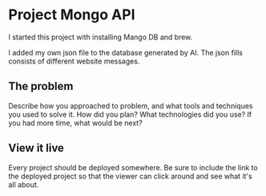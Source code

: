 # Project Mongo API

I started this project with installing Mango DB and brew.

I added my own json file to the database generated by AI. The json fills consists of different website messages. 

## The problem

Describe how you approached to problem, and what tools and techniques you used to solve it. How did you plan? What technologies did you use? If you had more time, what would be next?

## View it live

Every project should be deployed somewhere. Be sure to include the link to the deployed project so that the viewer can click around and see what it's all about.
